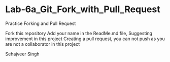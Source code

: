 # Lab-6a_Git_Fork_with_Pull_Request
Practice Forking and Pull Request

Fork this repository 
Add your name in the ReadMe.md file, Suggesting improvement in this project
Creating a pull request, you can not push as you are not a collaborator in this project

Sehajveer Singh 
